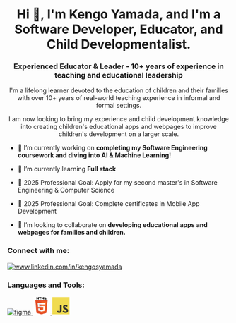<h1 align="center">Hi 👋, I'm Kengo Yamada, and I'm a Software Developer, Educator, and Child Developmentalist.</h1>
<h3 align="center">Experienced Educator & Leader - 10+ years of experience in teaching and educational leadership</h3>

<p align="center">I'm a lifelong learner devoted to the education of children and their families with over 10+ years of real-world teaching experience in informal and formal settings.</p> 
<p align="center">I am now looking to bring my experience and child development knowledge into creating children's educational apps and webpages to improve children's development on a larger scale.</p>


- 🔭 I’m currently working on **completing my Software Engineering coursework and diving into AI & Machine Learning!**

- 🌱 I’m currently learning **Full stack**
  
- 🥅 2025 Professional Goal: Apply for my second master's in Software Engineering & Computer Science
- 🥅 2025 Professional Goal: Complete certificates in Mobile App Development  

- 👯 I’m looking to collaborate on **developing educational apps and webpages for families and children.**

<h3 align="left">Connect with me:</h3>
<p align="left">
<a href="https://www.linkedin.com/in/kengosyamada" target="_blank"><img align="center" src="https://raw.githubusercontent.com/rahuldkjain/github-profile-readme-generator/master/src/images/icons/Social/linked-in-alt.svg" alt="www.linkedin.com/in/kengosyamada" height="30" width="40" /></a>
</p>

<h3 align="left">Languages and Tools:</h3>
<p align="left"> <a href="https://www.figma.com/" target="_blank" rel="noreferrer"> <img src="https://www.vectorlogo.zone/logos/figma/figma-icon.svg" alt="figma" width="40" height="40"/> </a> <a href="https://www.w3.org/html/" target="_blank" rel="noreferrer"> <img src="https://raw.githubusercontent.com/devicons/devicon/master/icons/html5/html5-original-wordmark.svg" alt="html5" width="40" height="40"/> </a> <a href="https://developer.mozilla.org/en-US/docs/Web/JavaScript" target="_blank" rel="noreferrer"> <img src="https://raw.githubusercontent.com/devicons/devicon/master/icons/javascript/javascript-original.svg" alt="javascript" width="40" height="40"/> </a> </p>
